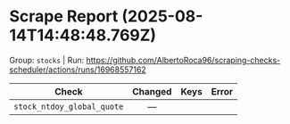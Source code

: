 # Scrape Report (2025-08-14T14:48:48.769Z)

Group: `stocks`  |  Run: https://github.com/AlbertoRoca96/scraping-checks-scheduler/actions/runs/16968557162

| Check | Changed | Keys | Error |
|---|:---:|:--|:--|
| `stock_ntdoy_global_quote` | — |  |  |
